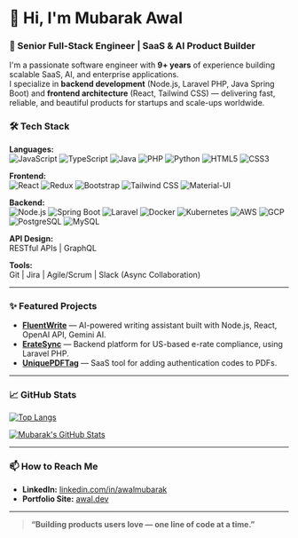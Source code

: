 # 👋 Hi, I'm Mubarak Awal

### 🚀 Senior Full-Stack Engineer | SaaS & AI Product Builder

I'm a passionate software engineer with **9+ years** of experience building scalable SaaS, AI, and enterprise applications.  
I specialize in **backend development** (Node.js, Laravel PHP, Java Spring Boot) and **frontend architecture** (React, Tailwind CSS) — delivering fast, reliable, and beautiful products for startups and scale-ups worldwide.

### 🛠️ Tech Stack

**Languages:**  
![JavaScript](https://img.shields.io/badge/JavaScript-F7DF1E?style=flat-square&logo=javascript&logoColor=black) 
![TypeScript](https://img.shields.io/badge/TypeScript-3178C6?style=flat-square&logo=typescript&logoColor=white) 
![Java](https://img.shields.io/badge/Java-ED8B00?style=flat-square&logo=java&logoColor=white) 
![PHP](https://img.shields.io/badge/PHP-777BB4?style=flat-square&logo=php&logoColor=white) 
![Python](https://img.shields.io/badge/Python-3776AB?style=flat-square&logo=python&logoColor=white) 
![HTML5](https://img.shields.io/badge/HTML5-E34F26?style=flat-square&logo=html5&logoColor=white) 
![CSS3](https://img.shields.io/badge/CSS3-1572B6?style=flat-square&logo=css3&logoColor=white)

**Frontend:**  
![React](https://img.shields.io/badge/React-61DAFB?style=flat-square&logo=react&logoColor=black)
![Redux](https://img.shields.io/badge/Redux-764ABC?style=flat-square&logo=redux&logoColor=white)
![Bootstrap](https://img.shields.io/badge/Bootstrap-7952B3?style=flat-square&logo=bootstrap&logoColor=white)
![Tailwind CSS](https://img.shields.io/badge/TailwindCSS-38B2AC?style=flat-square&logo=tailwind-css&logoColor=white)
![Material-UI](https://img.shields.io/badge/MUI-007FFF?style=flat-square&logo=mui&logoColor=white)

**Backend:**  
![Node.js](https://img.shields.io/badge/Node.js-339933?style=flat-square&logo=nodedotjs&logoColor=white)
![Spring Boot](https://img.shields.io/badge/Spring%20Boot-6DB33F?style=flat-square&logo=spring-boot&logoColor=white)
![Laravel](https://img.shields.io/badge/Laravel-FF2D20?style=flat-square&logo=laravel&logoColor=white)
![Docker](https://img.shields.io/badge/Docker-2496ED?style=flat-square&logo=docker&logoColor=white)
![Kubernetes](https://img.shields.io/badge/Kubernetes-326CE5?style=flat-square&logo=kubernetes&logoColor=white)
![AWS](https://img.shields.io/badge/AWS-232F3E?style=flat-square&logo=amazonaws&logoColor=white)
![GCP](https://img.shields.io/badge/GCP-4285F4?style=flat-square&logo=google-cloud&logoColor=white)
![PostgreSQL](https://img.shields.io/badge/PostgreSQL-4169E1?style=flat-square&logo=postgresql&logoColor=white)
![MySQL](https://img.shields.io/badge/MySQL-4479A1?style=flat-square&logo=mysql&logoColor=white)

**API Design:**  
RESTful APIs | GraphQL

**Tools:**  
Git | Jira | Agile/Scrum | Slack (Async Collaboration)


---

### ✨ Featured Projects

- [**FluentWrite**](https://fluentwrite.com) — AI-powered writing assistant built with Node.js, React, OpenAI API, Gemini AI.
- [**ErateSync**](https://eratesync.com) — Backend platform for US-based e-rate compliance, using Laravel PHP.
- [**UniquePDFTag**](https://uniquepdftag.com) — SaaS tool for adding authentication codes to PDFs.

---

### 📈 GitHub Stats
[![Top Langs](https://github-readme-stats-pi-rose-75.vercel.app/api/top-langs/?username=awalmubarak&layout=compact&theme=radical)](https://github.com/awalmubarak)

[![Mubarak's GitHub Stats](https://github-readme-stats-pi-rose-75.vercel.app/api?username=awalmubarak&show_icons=true&theme=radical&hide=contribs)](https://github.com/awalmubarak)


---

### 📫 How to Reach Me
- **LinkedIn:** [linkedin.com/in/awalmubarak](https://linkedin.com/in/awalmubarak)
- **Portfolio Site:** [awal.dev](https://awal.dev)
---

> **“Building products users love — one line of code at a time.”**
